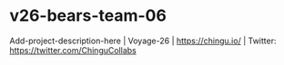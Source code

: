 # v26-bears-team-06
Add-project-description-here | Voyage-26 | https://chingu.io/ | Twitter: https://twitter.com/ChinguCollabs